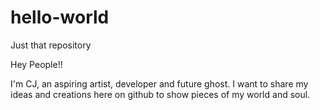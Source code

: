 # hello-world
Just that repository

Hey People!!

I'm CJ, an aspiring artist, developer and future ghost. I want to share my ideas and creations here on github to show pieces of my world and soul.
